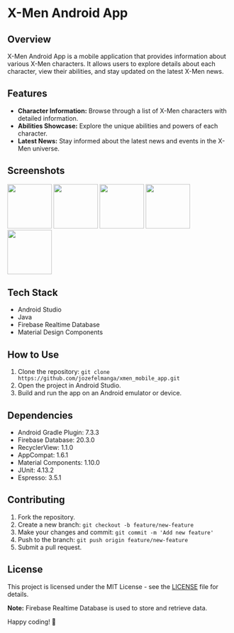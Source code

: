 # X-Men Android App

## Overview

X-Men Android App is a mobile application that provides information about various X-Men characters. It allows users to explore details about each character, view their abilities, and stay updated on the latest X-Men news.

## Features

- **Character Information:** Browse through a list of X-Men characters with detailed information.
- **Abilities Showcase:** Explore the unique abilities and powers of each character.
- **Latest News:** Stay informed about the latest news and events in the X-Men universe.

## Screenshots
<p float="left">
  <img src="https://github.com/jozefelmanga/xmen_mobile_app/assets/101717020/33948d06-80f5-46ef-bb5b-1274d1576a12" width="100" />
  <img src="https://github.com/jozefelmanga/xmen_mobile_app/assets/101717020/de625958-89f6-4a8c-9a68-249980f7856b" width="100" />
  <img src="https://github.com/jozefelmanga/xmen_mobile_app/assets/101717020/0aa1aacd-3909-4f49-bc80-e09ec5f37da2" width="100" />
  <img src="https://github.com/jozefelmanga/xmen_mobile_app/assets/101717020/c6a725be-bc4c-4433-bd20-d1209774963e" width="100" />
  <img src="https://github.com/jozefelmanga/xmen_mobile_app/assets/101717020/20df6e9f-6f3b-4f1a-bff6-882fbfe90335" width="100" />
</p>

## Tech Stack

- Android Studio
- Java
- Firebase Realtime Database
- Material Design Components

## How to Use

1. Clone the repository: `git clone https://github.com/jozefelmanga/xmen_mobile_app.git`
2. Open the project in Android Studio.
3. Build and run the app on an Android emulator or device.

## Dependencies

- Android Gradle Plugin: 7.3.3
- Firebase Database: 20.3.0
- RecyclerView: 1.1.0
- AppCompat: 1.6.1
- Material Components: 1.10.0
- JUnit: 4.13.2
- Espresso: 3.5.1

## Contributing

1. Fork the repository.
2. Create a new branch: `git checkout -b feature/new-feature`
3. Make your changes and commit: `git commit -m 'Add new feature'`
4. Push to the branch: `git push origin feature/new-feature`
5. Submit a pull request.

## License

This project is licensed under the MIT License - see the [LICENSE](LICENSE) file for details.

**Note:** Firebase Realtime Database is used to store and retrieve data.

Happy coding! 🚀
